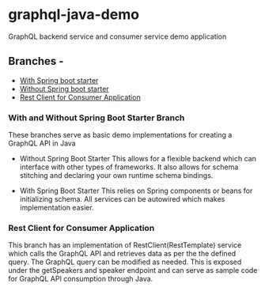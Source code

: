 # graphql-java-demo
GraphQL backend service and consumer service demo application

## Branches -
  - [With Spring boot starter](/ariskycode/graphql-java-demo/tree/with-sb-starter)
  - [Without Spring boot starter](/ariskycode/graphql-java-demo/tree/without-sb-starter)
  - [Rest Client for Consumer Application](/ariskycode/graphql-java-demo/tree/rest-client)
  
### With and Without Spring Boot Starter Branch
These branches serve as basic demo implementations for creating a GraphQL API in Java

- Without Spring Boot Starter 
  This allows for a flexible backend which can interface with other types of frameworks. It also allows for schema stitching and declaring your own runtime schema bindings.
  
- With Spring Boot Starter
  This relies on Spring components or beans for initializing schema. All services can be autowired which makes implementation easier.
  
### Rest Client for Consumer Application
This branch has an implementation of RestClient(RestTemplate) service which calls the GraphQL API and retrieves data as per the the defined query. The GraphQL query can be modified as needed.
This is exposed under the getSpeakers and speaker endpoint and can serve as sample code for GraphQL API consumption through Java.

